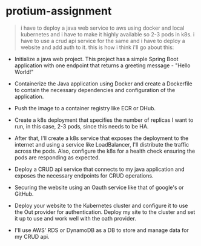 # protium-assignment
> i have to deploy a java web service to aws using docker and local kubernetes and i have to make it highly available so 2-3 pods in k8s. i have to use a crud api service for the same and i have to deploy a website and add auth to it. this is how i think i'll go about this:

- Initialize a java web project. This project has a simple Spring Boot application with one endpoint that returns a greeting message - "Hello World!"

- Containerize the Java application using Docker and create a Dockerfile to contain the necessary dependencies and configuration of the application.
- Push the image to a container registry like ECR or DHub.
- Create a k8s deployment that specifies the number of replicas I want to run, in this case, 2-3 pods, since this needs to be HA.
- After that, I'll create a k8s service that exposes the deployment to the internet and using a service like LoadBalancer, I'll distribute the traffic across the pods. Also, configure the k8s for a health check ensuring the pods are responding as expected.
- Deploy a CRUD api service that connects to my java application and exposes the necessary endpoints for CRUD operations.
- Securing the website using an Oauth service like that of google's or GitHub.
- Deploy your website to the Kubernetes cluster and configure it to use the Out provider for authentication. Deploy my site to the cluster and set it up to use and work well with the oath provider.
- I'II use AWS' RDS or DynamoDB as a DB to store and manage data for my CRUD api.